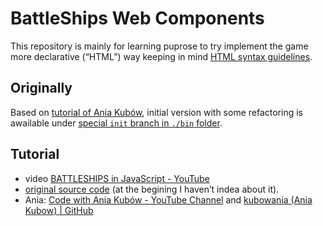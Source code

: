 # BattleShips Web Components
This repository is mainly for learning puprose to try implement the game more declarative (“HTML”) way keeping in mind [HTML syntax guidelines](https://github.com/LeaVerou/html-syntax-guidelines).

## Originally
Based on [tutorial of Ania Kubów](#tutorial), initial version with some refactoring is awailable under [special `init` branch in `./bin` folder](https://github.com/jaandrle/BattleShips-Ania-Kubow/tree/init/bin).

## Tutorial
- video [BATTLESHIPS in JavaScript - YouTube](https://youtu.be/U64vIhh0TyM)
- [original source code](https://github.com/kubowania/battleships) (at the begining I haven’t indea about it).
- Ania: [Code with Ania Kubów - YouTube Channel](https://www.youtube.com/channel/UC5DNytAJ6_FISueUfzZCVsw) and [kubowania (Ania Kubow) \| GitHub](https://github.com/kubowania)